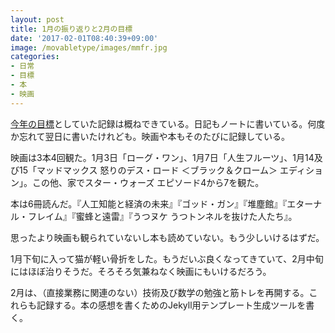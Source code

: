 ```yaml
---
layout: post
title: 1月の振り返りと2月の目標
date: '2017-02-01T08:40:39+09:00'
image: /movabletype/images/mmfr.jpg
categories:
- 日常
- 目標
- 本
- 映画
---
```


[今年の目標](https://skoji.jp/movabletype/2017/01/new-years-resolution.html)としていた記録は概ねできている。日記もノートに書いている。何度か忘れて翌日に書いたけれども。映画や本もそのたびに記録している。

映画は3本4回観た。1月3日「ローグ・ワン」、1月7日「人生フルーツ」、1月14及び15「マッドマックス 怒りのデス・ロード ＜ブラック＆クローム＞ エディション」。この他、家でスター・ウォーズ エピソード4から7を観た。

本は6冊読んだ。『人工知能と経済の未来』『ゴッド・ガン』『堆塵館』『エターナル・フレイム』『蜜蜂と遠雷』『うつヌケ うつトンネルを抜けた人たち』。

思ったより映画も観られていないし本も読めていない。もう少しいけるはずだ。

1月下旬に入って猫が軽い骨折をした。もうだいぶ良くなってきていて、2月中旬にはほぼ治りそうだ。そろそろ気兼ねなく映画にもいけるだろう。

2月は、（直接業務に関連のない）技術及び数学の勉強と筋トレを再開する。これらも記録する。本の感想を書くためのJekyll用テンプレート生成ツールを書く。



